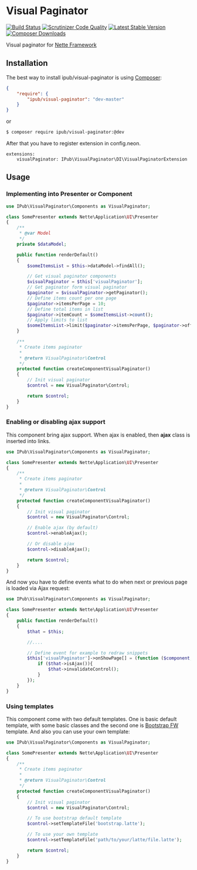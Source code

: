 # Visual Paginator

[![Build Status](https://img.shields.io/travis/ipublikuj-ui/visual-paginator.svg?style=flat-square)](https://travis-ci.org/ipublikuj-ui/visual-paginator)
[![Scrutinizer Code Quality](https://img.shields.io/scrutinizer/g/ipublikuj-ui/visual-paginator.svg?style=flat-square)](https://scrutinizer-ci.com/g/ipublikuj-ui/visual-paginator/?branch=master)
[![Latest Stable Version](https://img.shields.io/packagist/v/ipub/visual-paginator.svg?style=flat-square)](https://packagist.org/packages/ipub/visual-paginator)
[![Composer Downloads](https://img.shields.io/packagist/dt/ipub/visual-paginator.svg?style=flat-square)](https://packagist.org/packages/ipub/visual-paginator)

Visual paginator for [Nette Framework](http://nette.org/)

## Installation

The best way to install ipub/visual-paginator is using  [Composer](http://getcomposer.org/):

```json
{
	"require": {
		"ipub/visual-paginator": "dev-master"
	}
}
```

or

```sh
$ composer require ipub/visual-paginator:@dev
```

After that you have to register extension in config.neon.

```neon
extensions:
	visualPaginator: IPub\VisualPaginator\DI\VisualPaginatorExtension
```

## Usage

### Implementing into Presenter or Component

```php
use IPub\VisualPaginator\Components as VisualPaginator;

class SomePresenter extends Nette\Application\UI\Presenter
{
	/**
	 * @var Model
	 */
	private $dataModel;

	public function renderDefault()
	{
		$someItemsList = $this->dataModel->findAll();

		// Get visual paginator components
		$visualPaginator = $this['visualPaginator'];
		// Get paginator form visual paginator
		$paginator = $visualPaginator->getPaginator();
		// Define items count per one page
		$paginator->itemsPerPage = 10;
		// Define total items in list
		$paginator->itemCount = $someItemsList->count();
		// Apply limits to list
		$someItemsList->limit($paginator->itemsPerPage, $paginator->offset);
	}

	/**
	 * Create items paginator
	 *
	 * @return VisualPaginator\Control
	 */
	protected function createComponentVisualPaginator()
	{
		// Init visual paginator
		$control = new VisualPaginator\Control;

		return $control;
	}
}
```

### Enabling or disabling ajax support

This component bring ajax support. When ajax is enabled, then **ajax** class is inserted into links.

```php
use IPub\VisualPaginator\Components as VisualPaginator;

class SomePresenter extends Nette\Application\UI\Presenter
{
	/**
	 * Create items paginator
	 *
	 * @return VisualPaginator\Control
	 */
	protected function createComponentVisualPaginator()
	{
		// Init visual paginator
		$control = new VisualPaginator\Control;

		// Enable ajax (by default)
		$control->enableAjax();

		// Or disable ajax
		$control->disableAjax();

		return $control;
	}
}
```

And now you have to define events what to do when next or previous page is loaded via Ajax request:

```php
use IPub\VisualPaginator\Components as VisualPaginator;

class SomePresenter extends Nette\Application\UI\Presenter
{
	public function renderDefault()
	{
		$that = $this;

		//....

		// Define event for example to redraw snippets
		$this['visualPaginator']->onShowPage[] = (function ($component, $page) use ($that) {
			if ($that->isAjax()){
				$that->invalidateControl();
			}
		});
	}
}
```

### Using templates

This component come with two default templates. One is basic default template, with some basic classes and the second one is [Bootstrap FW](http://getbootstrap.com/) template. And also you can use your own template:

```php
use IPub\VisualPaginator\Components as VisualPaginator;

class SomePresenter extends Nette\Application\UI\Presenter
{
	/**
	 * Create items paginator
	 *
	 * @return VisualPaginator\Control
	 */
	protected function createComponentVisualPaginator()
	{
		// Init visual paginator
		$control = new VisualPaginator\Control;

		// To use bootstrap default template
		$control->setTemplateFile('bootstrap.latte');

		// To use your own template
		$control->setTemplateFile('path/to/your/latte/file.latte');

		return $control;
	}
}
```
